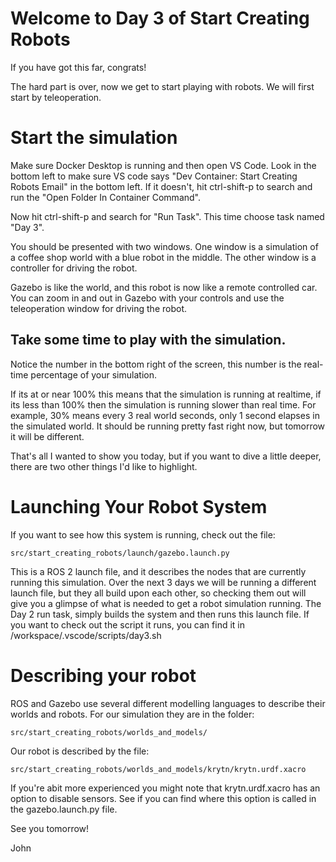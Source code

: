 # Welcome to Day 3 of Start Creating Robots 
If you have got this far, congrats! 

The hard part is over, now we get to start playing with robots. We will first start by teleoperation. 

# Start the simulation

Make sure Docker Desktop is running and then open VS Code. Look in the bottom left to make sure VS code says "Dev Container: Start Creating Robots Email" in the bottom left. If it doesn't, hit ctrl-shift-p to search and run the "Open Folder In Container Command". 

Now hit ctrl-shift-p and search for "Run Task". This time choose task named "Day 3".

You should be presented with two windows. One window is a simulation of a coffee shop world with a blue robot in the middle. The other window is a controller for driving the robot. 

Gazebo is like the world, and this robot is now like a remote controlled car. You can zoom in and out in Gazebo with your controls and use the teleoperation window for driving the robot.

## Take some time to play with the simulation. 

Notice the number in the bottom right of the screen, this number is the real-time percentage of your simulation. 

If its at or near 100% this means that the simulation is running at realtime, if its less than 100% 
then the simulation is running slower than real time. For example, 30% means every 3 real world seconds, only 1 second elapses in the simulated world. It should be running pretty fast right now, but tomorrow it will be different.

That's all I wanted to show you today, but if you want to dive a little deeper, there are two other things I'd like to highlight. 

# Launching Your Robot System

If you want to see how this system is running, check out the file: 

`src/start_creating_robots/launch/gazebo.launch.py`

This is a ROS 2 launch file, and it describes the nodes that are currently running this simulation. Over the next 3 days we will be running a different launch file, but they all build upon each other, so checking them out will give you a glimpse of what is needed to get a robot simulation running.
The Day 2 run task, simply builds the system and then runs this launch file. If you want to check out the script it runs, you can find it in /workspace/.vscode/scripts/day3.sh 

# Describing your robot

ROS and Gazebo use several different modelling languages to describe their worlds and robots. For our simulation they are in the folder:

`src/start_creating_robots/worlds_and_models/`

Our robot is described by the file:

`src/start_creating_robots/worlds_and_models/krytn/krytn.urdf.xacro`

If you're abit more experienced you might note that krytn.urdf.xacro has an option to disable sensors. See if you can find where this option is called in the gazebo.launch.py file. 



See you tomorrow! 

John
